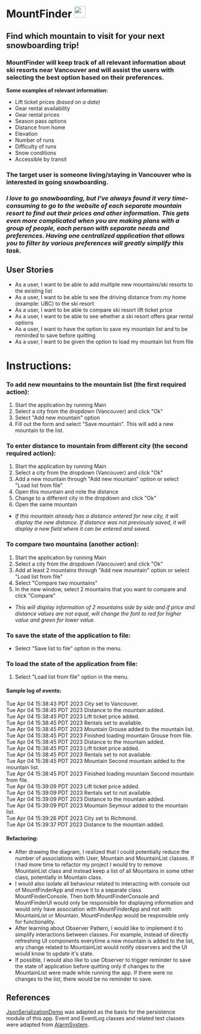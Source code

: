 # MountFinder <img alt="" width="30px" src="https://emojipedia-us.s3.dualstack.us-west-1.amazonaws.com/thumbs/120/google/350/snow-capped-mountain_1f3d4-fe0f.png" />

## Find which mountain to visit for your next snowboarding trip!

### **MountFinder** will keep track of all relevant information about ski resorts near Vancouver and will assist the users with selecting the best option based on their preferences.

**Some examples of relevant information:**
- Lift ticket prices *(based on a date)*
- Gear rental availability
- Gear rental prices
- Season pass options
- Distance from home
- Elevation
- Number of runs
- Difficulty of runs
- Snow conditions
- Accessible by transit

### The target user is someone living/staying in Vancouver who is interested in going snowboarding.

### *I love to go snowboarding, but I've always found it very time-consuming to go to the website of each separate mountain resort to find out their prices and other information. This gets even more complicated when you are making plans with a group of people, each person with separate needs and preferences. Having one centralized application that allows you to filter by various preferences will greatly simplify this task.*

## User Stories
- As a user, I want to be able to add multiple new mountains/ski resorts to the existing list
- As a user, I want to be able to see the driving distance from my home (example: UBC) to the ski resort
- As a user, I want to be able to compare ski resort lift ticket price
- As a user, I want to be able to see whether a ski resort offers gear rental options
- As a user, I want to have the option to save my mountain list and to be reminded to save before quitting
- As a user, I want to be given the option to load my mountain list from file

# Instructions:
### To add new mountains to the mountain list (the first required action):
1. Start the application by running Main
2. Select a city from the dropdown (Vancouver) and click "Ok"
3. Select "Add new mountain" option
4. Fill out the form and select "Save mountain". This will add a new mountain to the list.

### To enter distance to mountain from different city (the second required action):
1. Start the application by running Main
2. Select a city from the dropdown (Vancouver) and click "Ok"
3. Add a new mountain through "Add new mountain" option or select "Load list from file"
4. Open this mountain and note the distance
5. Change to a different city in the dropdown and click "Ok"
6. Open the same mountain
- *If this mountain already has a distance entered for new city, it will display the new distance.
  If distance was not previously saved, it will display a new field where it can be entered and saved.*

### To compare two mountains (another action):
1. Start the application by running Main
2. Select a city from the dropdown (Vancouver) and click "Ok"
3. Add at least 2 mountains through "Add new mountain" option or select "Load list from file"
4. Select "Compare two mountains"
5. In the new window, select 2 mountains that you want to compare and click "Compare"
- *This will display information of 2 mountains side by side and if price and distance values are
not equal, will change the font to red for higher value and green for lower value.*

### To save the state of the application to file:
- Select "Save list to file" option in the menu.

### To load the state of the application from file:
1. Select "Load list from file" option in the menu.

#### Sample log of events:
Tue Apr 04 15:38:43 PDT 2023 City set to Vancouver.  
Tue Apr 04 15:38:45 PDT 2023 
Distance to the mountain added.  
Tue Apr 04 15:38:45 PDT 2023
Lift ticket price added.  
Tue Apr 04 15:38:45 PDT 2023
Rentals set to available.  
Tue Apr 04 15:38:45 PDT 2023
Mountain Grouse added to the mountain list.  
Tue Apr 04 15:38:45 PDT 2023
Finished loading mountain Grouse from file.  
Tue Apr 04 15:38:45 PDT 2023
Distance to the mountain added.  
Tue Apr 04 15:38:45 PDT 2023
Lift ticket price added.  
Tue Apr 04 15:38:45 PDT 2023
Rentals set to not available.  
Tue Apr 04 15:38:45 PDT 2023
Mountain Second mountain added to the mountain list.  
Tue Apr 04 15:38:45 PDT 2023
Finished loading mountain Second mountain from file.  
Tue Apr 04 15:39:09 PDT 2023
Lift ticket price added.  
Tue Apr 04 15:39:09 PDT 2023
Rentals set to not available.  
Tue Apr 04 15:39:09 PDT 2023
Distance to the mountain added.  
Tue Apr 04 15:39:09 PDT 2023
Mountain Seymour added to the mountain list.  
Tue Apr 04 15:39:26 PDT 2023
City set to Richmond.  
Tue Apr 04 15:39:37 PDT 2023
Distance to the mountain added.


#### Refactoring:
- After drawing the diagram, I realized that I could potentially reduce the number of associations
with User, Mountain and MountainList classes. If I had more time to refactor my project I would
try to remove MountainList class and instead keep a list of all Mountains in some other class, 
potentially in Mountain class.
- I would also isolate all behaviour related to interacting with console out of MountFinderApp
and move it to a separate class MountFinderConsole. Then both MountFinderConsole and MountFinderUI
would only be responsible for displaying information and would only have association with MountFinderApp 
and not with MountainList or Mountain. MountFinderApp would be responsible only for functionality.
- After learning about Observer Pattern, I would like to implement it to simplify interactions between classes.
For example, instead of directly refreshing UI components everytime a new mountain is added to the list,
any change related to MountainList would notify observers and the UI would know to update it's state.
- If possible, I would also like to use Observer to trigger reminder to save the state of application
before quitting only if changes to the MountainList were made while running the app. If there were 
no changes to the list, there would be no reminder to save.

## References
[JsonSerializationDemo](https://github.students.cs.ubc.ca/CPSC210/JsonSerializationDemo) was adapted as the basis for 
the persistence module of this app.
Event and EventLog classes and related test classes were adapted from
[AlarmSystem](https://github.students.cs.ubc.ca/CPSC210/AlarmSystem).
